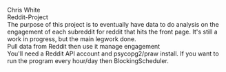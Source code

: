 Chris White</br>
Reddit-Project</br>
The purpose of this project is to eventually have data to do analysis on the engagement of each subreddit for reddit that hits the front page. It's still a work in progress, but the main legwork done.</br>
Pull data from Reddit then use it manage engagement</br>
You'll need a Reddit API account and psycopg2/praw install. If you want to run the program every hour/day then BlockingScheduler.</br>
